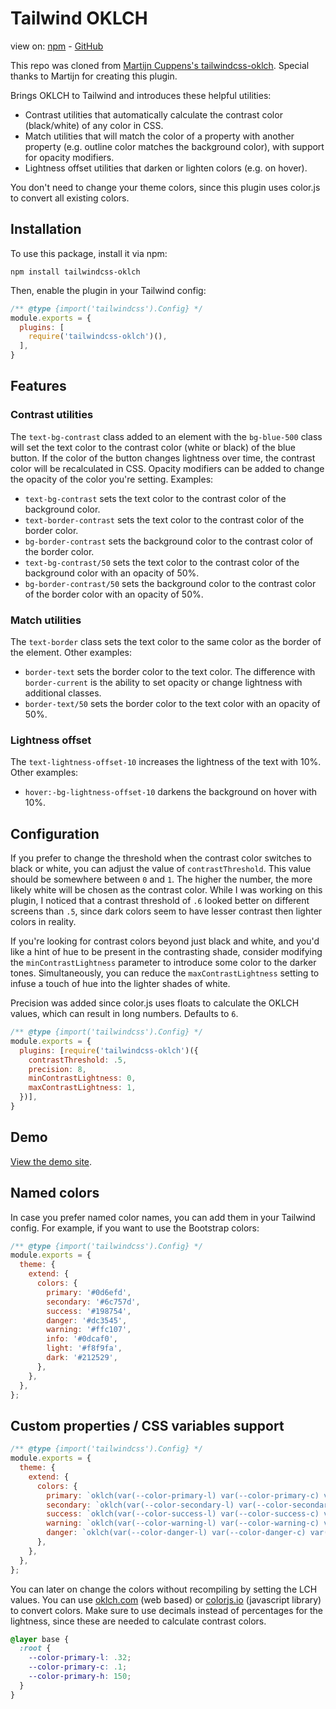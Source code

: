 # Tailwind OKLCH

view on: [npm](https://www.npmjs.com/package/@alexaka1/tailwindcss-oklch) - [GitHub](https://github.com/alexaka1/tailwindcss-oklch)

This repo was cloned from [Martijn Cuppens's tailwindcss-oklch](https://github.com/MartijnCuppens/tailwindcss-oklch). Special thanks to Martijn for creating this plugin.

Brings OKLCH to Tailwind and introduces these helpful utilities:

- Contrast utilities that automatically calculate the contrast color (black/white) of any color in CSS.
- Match utilities that will match the color of a property with another property (e.g. outline color matches the background color), with support for opacity modifiers.
- Lightness offset utilities that darken or lighten colors (e.g. on hover).

You don't need to change your theme colors, since this plugin uses color.js to convert all existing colors.

## Installation

To use this package, install it via npm:

```shell
npm install tailwindcss-oklch
```

Then, enable the plugin in your Tailwind config:

```js
/** @type {import('tailwindcss').Config} */
module.exports = {
  plugins: [
    require('tailwindcss-oklch')(),
  ],
}
```

## Features

### Contrast utilities

The `text-bg-contrast` class added to an element with the `bg-blue-500` class will set the text color to the contrast color (white or black) of the blue button. If the color of the button changes lightness over time, the contrast color will be recalculated in CSS. Opacity modifiers can be added to change the opacity of the color you're setting. Examples:

- `text-bg-contrast` sets the text color to the contrast color of the background color.
- `text-border-contrast` sets the text color to the contrast color of the border color.
- `bg-border-contrast` sets the background color to the contrast color of the border color.
- `text-bg-contrast/50` sets the text color to the contrast color of the background color with an opacity of 50%.
- `bg-border-contrast/50` sets the background color to the contrast color of the border color with an opacity of 50%.

### Match utilities

The `text-border` class sets the text color to the same color as the border of the element. Other examples:

- `border-text` sets the border color to the text color. The difference with `border-current` is the ability to set opacity or change lightness with additional classes.
- `border-text/50` sets the border color to the text color with an opacity of 50%.

### Lightness offset

The `text-lightness-offset-10` increases the lightness of the text with 10%. Other examples:

- `hover:-bg-lightness-offset-10` darkens the background on hover with 10%.

## Configuration

If you prefer to change the threshold when the contrast color switches to black or white, you can adjust the value of `contrastThreshold`. This value should be somewhere between `0` and `1`. The higher the number, the more likely white will be chosen as the contrast color. While I was working on this plugin, I noticed that a contrast threshold of `.6` looked better on different screens than `.5`, since dark colors seem to have lesser contrast then lighter colors in reality.

If you're looking for contrast colors beyond just black and white, and you'd like a hint of hue to be present in the contrasting shade, consider modifying the `minContrastLightness` parameter to introduce some color to the darker tones. Simultaneously, you can reduce the `maxContrastLightness` setting to infuse a touch of hue into the lighter shades of white.

Precision was added since color.js uses floats to calculate the OKLCH values, which can result in long numbers. Defaults to `6`.

```js
/** @type {import('tailwindcss').Config} */
module.exports = {
  plugins: [require('tailwindcss-oklch')({
    contrastThreshold: .5,
    precision: 8,
    minContrastLightness: 0,
    maxContrastLightness: 1,
  })],
}
```

## Demo

[View the demo site](https://tailwind-oklch.netlify.app).

## Named colors

In case you prefer named color names, you can add them in your Tailwind config. For example, if you want to use the Bootstrap colors:

```js
/** @type {import('tailwindcss').Config} */
module.exports = {
  theme: {
    extend: {
      colors: {
        primary: '#0d6efd',
        secondary: '#6c757d',
        success: '#198754',
        danger: '#dc3545',
        warning: '#ffc107',
        info: '#0dcaf0',
        light: '#f8f9fa',
        dark: '#212529',
      },
    },
  },
};
```

## Custom properties / CSS variables support

```js
/** @type {import('tailwindcss').Config} */
module.exports = {
  theme: {
    extend: {
      colors: {
        primary: `oklch(var(--color-primary-l) var(--color-primary-c) var(--color-primary-h) / <alpha-value>)`,
        secondary: `oklch(var(--color-secondary-l) var(--color-secondary-c) var(--color-secondary-h) / <alpha-value>)`,
        success: `oklch(var(--color-success-l) var(--color-success-c) var(--color-success-h) / <alpha-value>)`,
        warning: `oklch(var(--color-warning-l) var(--color-warning-c) var(--color-warning-h) / <alpha-value>)`,
        danger: `oklch(var(--color-danger-l) var(--color-danger-c) var(--color-danger-h) / <alpha-value>)`,
      },
    },
  },
};
```

You can later on change the colors without recompiling by setting the LCH values. You can use [oklch.com](https://oklch.com) (web based) or [colorjs.io](https://colorjs.io) (javascript library) to convert colors. Make sure to use decimals instead of percentages for the lightness, since these are needed to calculate contrast colors.

```css
@layer base {
  :root {
    --color-primary-l: .32;
    --color-primary-c: .1;
    --color-primary-h: 150;
  }
}
```
